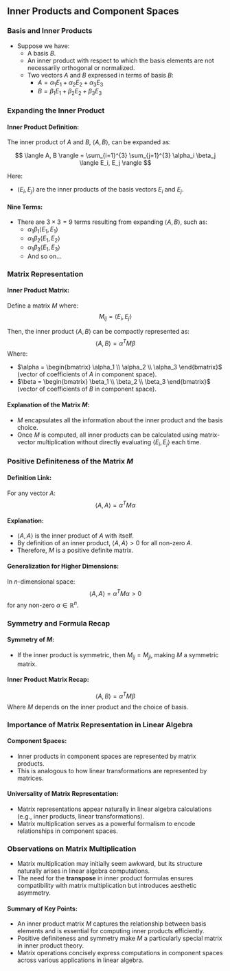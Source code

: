 ## Inner Products and Component Spaces

### Basis and Inner Products

- Suppose we have:
  - A basis $B$.
  - An inner product with respect to which the basis elements are not necessarily orthogonal or normalized.
  - Two vectors $A$ and $B$ expressed in terms of basis $B$:
    - $A = \alpha_1 E_1 + \alpha_2 E_2 + \alpha_3 E_3$
    - $B = \beta_1 E_1 + \beta_2 E_2 + \beta_3 E_3$

### Expanding the Inner Product

#### Inner Product Definition:

The inner product of $A$ and $B$, $\langle A, B \rangle$, can be expanded as:

$$
\langle A, B \rangle =
\sum_{i=1}^{3} \sum_{j=1}^{3} \alpha_i \beta_j \langle E_i, E_j \rangle
$$

Here:
- $\langle E_i, E_j \rangle$ are the inner products of the basis vectors $E_i$ and $E_j$. 

#### Nine Terms:

- There are $3 \times 3 = 9$ terms resulting from expanding $\langle A, B \rangle$, such as:
  - $\alpha_1 \beta_1 \langle E_1, E_1 \rangle$
  - $\alpha_1 \beta_2 \langle E_1, E_2 \rangle$
  - $\alpha_1 \beta_3 \langle E_1, E_3 \rangle$
  - And so on...

### Matrix Representation

#### Inner Product Matrix:

Define a matrix $M$ where:
$$
M_{ij} = \langle E_i, E_j \rangle
$$

Then, the inner product $\langle A, B \rangle$ can be compactly represented as:
$$
\langle A, B \rangle = \alpha^T M \beta
$$
Where:
- $\alpha = \begin{bmatrix} \alpha_1 \\ \alpha_2 \\ \alpha_3 \end{bmatrix}$ (vector of coefficients of $A$ in component space).
- $\beta = \begin{bmatrix} \beta_1 \\ \beta_2 \\ \beta_3 \end{bmatrix}$ (vector of coefficients of $B$ in component space).

#### Explanation of the Matrix $M$:
- $M$ encapsulates all the information about the inner product and the basis choice.
- Once $M$ is computed, all inner products can be calculated using matrix-vector multiplication without directly evaluating $\langle E_i, E_j \rangle$ each time.

### Positive Definiteness of the Matrix $M$

#### Definition Link:

For any vector $A$:
$$
\langle A, A \rangle = \alpha^T M \alpha
$$

#### Explanation:

- $\langle A, A \rangle$ is the inner product of $A$ with itself.
- By definition of an inner product, $\langle A, A \rangle > 0$ for all non-zero $A$.
- Therefore, $M$ is a positive definite matrix.

#### Generalization for Higher Dimensions:

In $n$-dimensional space:
$$
\langle A, A \rangle = \alpha^T M \alpha > 0
$$
for any non-zero $\alpha \in \mathbb{R}^n$.

### Symmetry and Formula Recap

#### Symmetry of $M$:

- If the inner product is symmetric, then $M_{ij} = M_{ji}$, making $M$ a symmetric matrix.

#### Inner Product Matrix Recap:

$$
\langle A, B \rangle = \alpha^T M \beta
$$
Where $M$ depends on the inner product and the choice of basis.

### Importance of Matrix Representation in Linear Algebra

#### Component Spaces:

- Inner products in component spaces are represented by matrix products.
- This is analogous to how linear transformations are represented by matrices.

#### Universality of Matrix Representation:

- Matrix representations appear naturally in linear algebra calculations (e.g., inner products, linear transformations).
- Matrix multiplication serves as a powerful formalism to encode relationships in component spaces.

### Observations on Matrix Multiplication

- Matrix multiplication may initially seem awkward, but its structure naturally arises in linear algebra computations.
- The need for the **transpose** in inner product formulas ensures compatibility with matrix multiplication but introduces aesthetic asymmetry.

#### Summary of Key Points:

- An inner product matrix $M$ captures the relationship between basis elements and is essential for computing inner products efficiently.
- Positive definiteness and symmetry make $M$ a particularly special matrix in inner product theory.
- Matrix operations concisely express computations in component spaces across various applications in linear algebra.